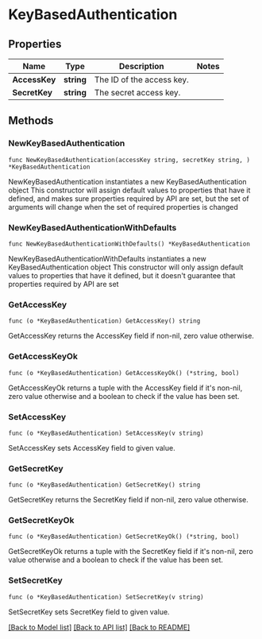# KeyBasedAuthentication

## Properties

Name | Type | Description | Notes
------------ | ------------- | ------------- | -------------
**AccessKey** | **string** | The ID of the access key. | 
**SecretKey** | **string** | The secret access key. | 

## Methods

### NewKeyBasedAuthentication

`func NewKeyBasedAuthentication(accessKey string, secretKey string, ) *KeyBasedAuthentication`

NewKeyBasedAuthentication instantiates a new KeyBasedAuthentication object
This constructor will assign default values to properties that have it defined,
and makes sure properties required by API are set, but the set of arguments
will change when the set of required properties is changed

### NewKeyBasedAuthenticationWithDefaults

`func NewKeyBasedAuthenticationWithDefaults() *KeyBasedAuthentication`

NewKeyBasedAuthenticationWithDefaults instantiates a new KeyBasedAuthentication object
This constructor will only assign default values to properties that have it defined,
but it doesn't guarantee that properties required by API are set

### GetAccessKey

`func (o *KeyBasedAuthentication) GetAccessKey() string`

GetAccessKey returns the AccessKey field if non-nil, zero value otherwise.

### GetAccessKeyOk

`func (o *KeyBasedAuthentication) GetAccessKeyOk() (*string, bool)`

GetAccessKeyOk returns a tuple with the AccessKey field if it's non-nil, zero value otherwise
and a boolean to check if the value has been set.

### SetAccessKey

`func (o *KeyBasedAuthentication) SetAccessKey(v string)`

SetAccessKey sets AccessKey field to given value.


### GetSecretKey

`func (o *KeyBasedAuthentication) GetSecretKey() string`

GetSecretKey returns the SecretKey field if non-nil, zero value otherwise.

### GetSecretKeyOk

`func (o *KeyBasedAuthentication) GetSecretKeyOk() (*string, bool)`

GetSecretKeyOk returns a tuple with the SecretKey field if it's non-nil, zero value otherwise
and a boolean to check if the value has been set.

### SetSecretKey

`func (o *KeyBasedAuthentication) SetSecretKey(v string)`

SetSecretKey sets SecretKey field to given value.



[[Back to Model list]](../README.md#documentation-for-models) [[Back to API list]](../README.md#documentation-for-api-endpoints) [[Back to README]](../README.md)


